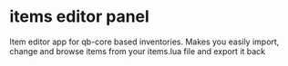 # items editor panel
 Item editor app for qb-core based inventories. Makes you easily import, change and browse items from your items.lua file and export it back
